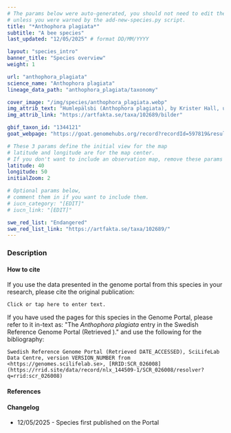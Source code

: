 ```yaml
---
# The params below were auto-generated, you should not need to edit them...
# unless you were warned by the add-new-species.py script.
title: "*Anthophora plagiata*"
subtitle: "A bee species"
last_updated: "12/05/2025" # format DD/MM/YYYY

layout: "species_intro"
banner_title: "Species overview"
weight: 1

url: "anthophora_plagiata"
science_name: "Anthophora plagiata"
lineage_data_path: "anthophora_plagiata/taxonomy"

cover_image: "/img/species/anthophora_plagiata.webp"
img_attrib_text: "Humlepälsbi (Anthophora plagiata), by Krister Hall, used with permission"
img_attrib_link: "https://artfakta.se/taxa/102689/bilder"

gbif_taxon_id: "1344121"
goat_webpage: "https://goat.genomehubs.org/record?recordId=597819&result=taxon&taxonomy=ncbi#anthophora%20plagiata"

# These 3 params define the initial view for the map
# latitude and longitude are for the map center.
# If you don't want to include an observation map, remove these params
latitude: 40
longitude: 50
initialZoom: 2

# Optional params below,
# comment them in if you want to include them.
# iucn_category: "[EDIT]"
# iucn_link: "[EDIT]"

swe_red_list: "Endangered"
swe_red_list_link: "https://artfakta.se/taxa/102689/"
---
```


### Description

#### How to cite

If you use the data presented in the genome portal from this species in your research, please cite the original publication:

```{style=citation}
Click or tap here to enter text.
```

If you have used the pages for this species in the Genome Portal, please refer to it in-text as: "The *Anthophora plagiata* entry in the Swedish Reference Genome Portal (Retrieved <span class="todays-date"></span>)." and use the following for the bibliography:

```{style=citation}
Swedish Reference Genome Portal (Retrieved DATE_ACCESSED), SciLifeLab Data Centre, version VERSION_NUMBER from <https://genomes.scilifelab.se>, [RRID:SCR_026008](https://rrid.site/data/record/nlx_144509-1/SCR_026008/resolver?q=rrid:scr_026008)
```

#### References

#### Changelog

- 12/05/2025 - Species first published on the Portal
